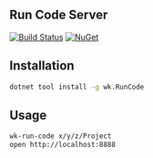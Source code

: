 ## Run Code Server

[![Build Status](https://dev.azure.com/wk-j/run-code/_apis/build/status/wk-j.run-code?branchName=master)](https://dev.azure.com/wk-j/run-code/_build/latest?definitionId=25&branchName=master)
[![NuGet](https://img.shields.io/nuget/v/wk.RunCode.svg)](https://www.nuget.org/packages/wk.RunCode)

## Installation

```bash
dotnet tool install -g wk.RunCode
```

## Usage

```bash
wk-run-code x/y/z/Project
open http://localhost:8888
```